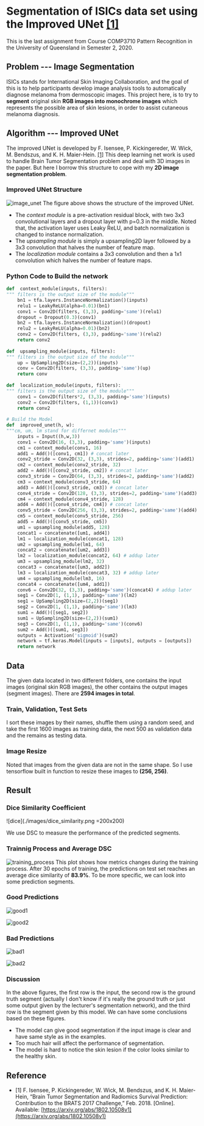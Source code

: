 # Segmentation of ISICs data set using the Improved UNet [[1]](https://arxiv.org/abs/1802.10508v1)

This is the last assignment from Course COMP3710 Pattern Recognition in the University of Queensland in Semester 2, 2020.

## Problem --- Image Segmentation

ISICs stands for International Skin Imaging Collaboration, and the goal of this is to help participants develop image analysis tools to automatically diagnose melanoma from dermoscopic images. 
This project here, is to try to **segment** original skin **RGB images into monochrome images** which represents the possible area of skin lesions, in order to assist cutaneous melanoma diagnosis.

## Algorithm --- Improved UNet 

The improved UNet is developed by F. Isensee, P. Kickingereder, W. Wick, M. Bendszus, and K. H. Maier-Hein. [[1]](https://arxiv.org/abs/1802.10508v1) This deep learning net work is used to handle Brain Tumor Segmentation problem and deal with 3D images in the paper. But here I borrow this structure to cope with my **2D image segmentation problem**. 

### Improved UNet Structure
![image_unet](./images/unet.png)
The figure above shows the structure of the improved UNet. 
- The *context module* is a pre-activation residual block, with two 3x3 convolutional layers and a dropout layer with p=0.3 in the middle. Noted that, the activation layer uses Leaky ReLU, and batch normalization is changed to instance normalization.
- The *upsampling module* is simply a upsampling2D layer followed by a 3x3 convolution that halves the number of feature map.
- The *localization module* contains a 3x3 convolution and then a 1x1 convolution which halves the number of feature maps.

### Python Code to Build the network
```python
def  context_module(inputs, filters):
""" filters is the output size of the module"""
	bn1 = tfa.layers.InstanceNormalization()(inputs)
	relu1 = LeakyReLU(alpha=0.01)(bn1)
	conv1 = Conv2D(filters, (3,3), padding='same')(relu1)
	dropout = Dropout(0.3)(conv1)
	bn2 = tfa.layers.InstanceNormalization()(dropout)
	relu2 = LeakyReLU(alpha=0.01)(bn2)
	conv2 = Conv2D(filters, (3,3), padding='same')(relu2)
	return conv2
	
def  upsampling_module(inputs, filters):
""" filters is the output size of the module"""
	up = UpSampling2D(size=(2,2))(inputs)
	conv = Conv2D(filters, (3,3), padding='same')(up)
	return conv
	
def  localization_module(inputs, filters):
""" filters is the output size of the module"""
	conv1 = Conv2D(filters*2, (3,3), padding='same')(inputs)
	conv2 = Conv2D(filters, (1,1))(conv1)
	return conv2
	
# Build the Model
def  improved_unet(h, w):
"""cm, um, lm stand for differnet modules"""
	inputs = Input((h,w,3))
	conv1 = Conv2D(16, (3,3), padding='same')(inputs)
	cm1 = context_module(conv1, 16)
	add1 = Add()([conv1, cm1]) # concat later
	conv2_stride = Conv2D(32, (3,3), strides=2, padding='same')(add1)
	cm2 = context_module(conv2_stride, 32)
	add2 = Add()([conv2_stride, cm2]) # concat later
	conv3_stride = Conv2D(64, (3,3), strides=2, padding='same')(add2)
	cm3 = context_module(conv3_stride, 64)
	add3 = Add()([conv3_stride, cm3]) # concat later
	conv4_stride = Conv2D(128, (3,3), strides=2, padding='same')(add3)
	cm4 = context_module(conv4_stride, 128)
	add4 = Add()([conv4_stride, cm4]) # concat later
	conv5_stride = Conv2D(256, (3,3), strides=2, padding='same')(add4)
	cm5 = context_module(conv5_stride, 256)
	add5 = Add()([conv5_stride, cm5])
	um1 = upsampling_module(add5, 128)
	concat1 = concatenate([um1, add4])
	lm1 = localization_module(concat1, 128)
	um2 = upsampling_module(lm1, 64)
	concat2 = concatenate([um2, add3])
	lm2 = localization_module(concat2, 64) # addup later
	um3 = upsampling_module(lm2, 32)
	concat3 = concatenate([um3, add2])
	lm3 = localization_module(concat3, 32) # addup later
	um4 = upsampling_module(lm3, 16)
	concat4 = concatenate([um4, add1])
	conv6 = Conv2D(32, (3,3), padding='same')(concat4) # addup later
	seg1 = Conv2D(1, (1,1), padding='same')(lm2)
	seg1 = UpSampling2D(size=(2,2))(seg1)
	seg2 = Conv2D(1, (1,1), padding='same')(lm3)
	sum1 = Add()([seg1, seg2])
	sum1 = UpSampling2D(size=(2,2))(sum1)
	seg3 = Conv2D(1, (1,1), padding='same')(conv6)
	sum2 = Add()([sum1, seg3])
	outputs = Activation('sigmoid')(sum2)
	network = tf.keras.Model(inputs = [inputs], outputs = [outputs])
	return network
```

## Data

The given data located in two different folders, one contains the input images (original skin RGB images), the other contains the output images (segment images). There are **2594 images in total**.

### Train, Validation, Test Sets
I sort these images by their names, shuffle them using a random seed, and take the first 1600 images as training data, the next 500 as validation data and the remains as testing data.

### Image Resize
Noted that images from the given data are not in the same shape. So I use tensorflow built in function to resize these images to **(256, 256)**.

## Result

### Dice Similarity Coefficient
![dice](./images/dice_similarity.png =200x200)

We use DSC to measure the performance of the predicted segments. 

### Trainnig Process and Average DSC
![training_process](./images/training_process.png)
This plot shows how metrics changes during the training process. 
After 30 epochs of training, the predictions on test set reaches an average dice similarity of **83.9%**. To be more specific, we can look into some prediction segments. 

### Good Predictions
![good1](./images/good1.png)

![good2](./images/good2.png)

### Bad Predictions
![bad1](./images/bad1.png)

![bad2](./images/bad2.png)

### Discussion
In the above figures, the first row is the input, the second row is the ground truth segment (actually I don't know if it's really the ground truth or just some output given by the lecturer's segmentation network), and the third row is the segment given by this model. We can have some conclusions based on these figures.
- The model can give good segmentation if the input image is clear and have same style as in the examples.
- Too much hair will affect the performance of segmentation.
- The model is hard to notice the skin lesion if the color looks similar to the healthy skin.


## Reference
- [1] F. Isensee, P. Kickingereder, W. Wick, M. Bendszus, and K. H. Maier-Hein, “Brain Tumor Segmentation and Radiomics Survival Prediction: Contribution to the BRATS 2017 Challenge,” Feb. 2018. [Online]. Available: [https://arxiv.org/abs/1802.10508v1](https://arxiv.org/abs/1802.10508v1)
